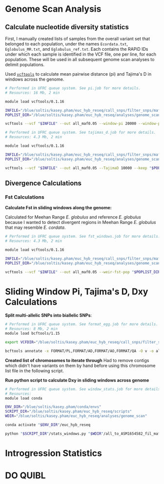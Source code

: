 # Genome Scan Analysis

## Calculate nucleotide diversity statistics
First, I manually created lists of samples from the overall variant set that belonged to each population, under the names `Ecordata.txt`, `Eglobulus_MR.txt`, and `Eglobulus_ref.txt`. Each contains the RAPiD IDs under which each sample is identified in the VCF file, one per line, for each population. These will be used in all subsequent genome scan analyses to delimit populations.

Used [`vcftools`](https://vcftools.github.io) to calculate mean pairwise distance (pi) and Tajima's D in windows across the genome.

```bash
# Performed in UFRC queue system. See pi.job for more details.
# Resources: 16 Mb, 2 min

module load vcftools/0.1.16 

INFILE="/blue/soltis/kasey.pham/euc_hyb_reseq/call_snps/filter_snps/maf0.00/all_to_ASM1654582_fil_maf0.00.vcf"
POPLIST_DIR="/blue/soltis/kasey.pham/euc_hyb_reseq/analyses/genome_scan"

vcftools --vcf "$INFILE" --out all_maf0.05 --window-pi 20000 --window-pi-step 2000 --keep "$POPLIST_DIR"/Eglobulus_MR.txt
```

```bash
# Performed in UFRC queue system. See tajimas_d.job for more details.
# Resources: 4.3 Mb, 2 min

module load vcftools/0.1.16 

INFILE="/blue/soltis/kasey.pham/euc_hyb_reseq/call_snps/filter_snps/maf0.00/all_to_ASM1654582_fil_maf0.00.vcf"
POPLIST_DIR="/blue/soltis/kasey.pham/euc_hyb_reseq/analyses/genome_scan"

vcftools --vcf "$INFILE" --out all_maf0.05 --TajimaD 10000 --keep "$POPLIST_DIR"/Eglobulus_MR.txt
```

## Divergence Calculations

### Fst Calculations

**Calculate Fst in sliding windows along the genome:**

Calculated for Meehan Range _E. globulus_ and reference _E. globulus_ because I wanted to detect divergent regions in Meehan Range _E. globulus_ that may resemble _E. cordata_.

```bash
# Performed in UFRC queue system. See fst_windows.job for more details.
# Resources: 4.3 Mb, 2 min

module load vcftools/0.1.16 

INFILE="/blue/soltis/kasey.pham/euc_hyb_reseq/call_snps/filter_snps/maf0.00/all_to_ASM1654582_fil_maf0.00.vcf"
POPLIST_DIR="/blue/soltis/kasey.pham/euc_hyb_reseq/analyses/genome_scan"

vcftools --vcf "$INFILE" --out all_maf0.05 --weir-fst-pop "$POPLIST_DIR"/Eglobulus_MR.txt --weir-fst-pop "$POPLIST_DIR"/Eglobulus_ref.txt --fst-window-size 20000 --fst-window-step 2000
```

# Sliding Window Pi, Tajima's D, Dxy Calculations

**Split multi-allelic SNPs into biallelic SNPs**:
```bash
# Performed in UFRC queue system. See format_egg.job for more details.
# Resources: 8 Mb, 2 min
module load bcftools/1.15

export VCFDIR="/blue/soltis/kasey.pham/euc_hyb_reseq/call_snps/filter_snps/maf0.00"

bcftools annotate -x FORMAT/PL,FORMAT/AD,FORMAT/AO,FORMAT/QA -O v -o all_to_ASM1654582_fil_maf0.00_biallelic_noPL.vcf "$VCFDIR"/all_to_ASM1654582_fil_maf0.00_biallelic.vcf

```

**Created list of chromosomes to iterate through**
Had to remove contigs which didn't have variants on them by hand before using this chromosome list file in the following script.

**Run python script to calculate Dxy in sliding windows across genome**
```bash
# Performed in UFRC queue system. See window_stats.job for more details.
# Resources: 
module load conda

ENV_DIR="/blue/soltis/kasey.pham/conda/envs"
SCRIPT_DIR="/blue/soltis/kasey.pham/euc_hyb_reseq/scripts"
WDIR="/blue/soltis/kasey.pham/euc_hyb_reseq/analyses/genome_scan"

conda activate "$ENV_DIR"/euc_hyb_reseq

python "$SCRIPT_DIR"/stats_windows.py "$WDIR"/all_to_ASM1654582_fil_maf0.00_biallelic_noPL.vcf 100000 20000 "$WDIR"/pop_structure.json "$WDIR"/outgroup_structure.json "$WDIR"/chr_list.txt
```

# Introgression Statistics

# DO QUIBL